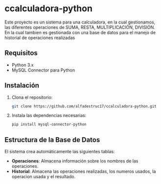 # ccalculadora-python

Este proyecto es un sistema para una calculadora, en la cual gestionamos, las diferentes operaciones de SUMA, RESTA, MULTIPLICACIÓN, DIVISIÓN.
En la cual tambien es gestionada con una base de datos para el manejo de historial de operaciones realizadas

## Requisitos

- Python 3.x
- MySQL Connector para Python

## Instalación

1. Clona el repositorio:
   ```bash
   git clone https://github.com/alfadestruc17/ccalculadora-python.git
   ```

2. Instala las dependencias necesarias:
   ```bash
   pip install mysql-connector-python
   ```
## Estructura de la Base de Datos

El sistema crea automáticamente las siguientes tablas:

- **Operaciones**: Almacena información sobre los nombres de las operaciones.
- **Historial**: Almacena las operaciones realizadas, los numeros usados, la operacion usada y el resultado.

